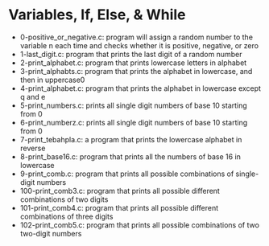 # Variables, If, Else, & While
* 0-positive_or_negative.c: program will assign a random number to the variable n each time and checks whether it is positive, negative, or zero
* 1-last_digit.c: program that prints the last digit of a random number
* 2-print_alphabet.c: program that prints lowercase letters in alphabet
* 3-print_alphabts.c: program that prints the alphabet in lowercase, and then in uppercase0
* 4-print_alphabet.c: program that prints the alphabet in lowercase except q and e
* 5-print_numbers.c: prints all single digit numbers of base 10 starting from 0
* 6-print_numberz.c: prints all single digit numbers of base 10 starting from 0
* 7-print_tebahpla.c: a program that prints the lowercase alphabet in reverse
* 8-print_base16.c: program that prints all the numbers of base 16 in lowercase
* 9-print_comb.c: program that prints all possible combinations of single-digit numbers
* 100-print_comb3.c: program that prints all possible different combinations of two digits
* 101-print_comb4.c: program that prints all possible different combinations of three digits
* 102-print_comb5.c: program that prints all possible combinations of two two-digit numbers

